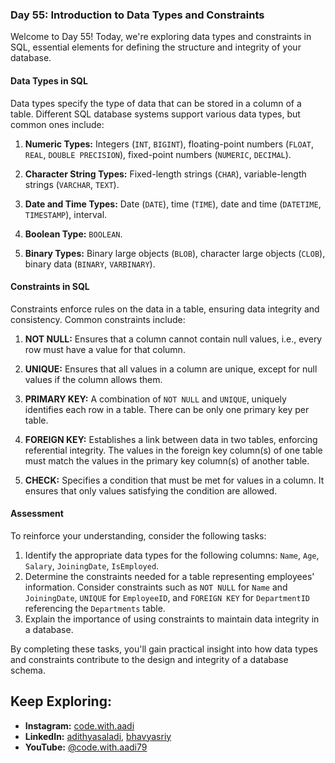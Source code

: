 ### Day 55: Introduction to Data Types and Constraints

Welcome to Day 55! Today, we're exploring data types and constraints in SQL, essential elements for defining the structure and integrity of your database.

#### Data Types in SQL

Data types specify the type of data that can be stored in a column of a table. Different SQL database systems support various data types, but common ones include:

1. **Numeric Types:** Integers (`INT`, `BIGINT`), floating-point numbers (`FLOAT`, `REAL`, `DOUBLE PRECISION`), fixed-point numbers (`NUMERIC`, `DECIMAL`).
  
2. **Character String Types:** Fixed-length strings (`CHAR`), variable-length strings (`VARCHAR`, `TEXT`).

3. **Date and Time Types:** Date (`DATE`), time (`TIME`), date and time (`DATETIME`, `TIMESTAMP`), interval.

4. **Boolean Type:** `BOOLEAN`.

5. **Binary Types:** Binary large objects (`BLOB`), character large objects (`CLOB`), binary data (`BINARY`, `VARBINARY`).

#### Constraints in SQL

Constraints enforce rules on the data in a table, ensuring data integrity and consistency. Common constraints include:

1. **NOT NULL:** Ensures that a column cannot contain null values, i.e., every row must have a value for that column.
  
2. **UNIQUE:** Ensures that all values in a column are unique, except for null values if the column allows them.

3. **PRIMARY KEY:** A combination of `NOT NULL` and `UNIQUE`, uniquely identifies each row in a table. There can be only one primary key per table.

4. **FOREIGN KEY:** Establishes a link between data in two tables, enforcing referential integrity. The values in the foreign key column(s) of one table must match the values in the primary key column(s) of another table.

5. **CHECK:** Specifies a condition that must be met for values in a column. It ensures that only values satisfying the condition are allowed.

#### Assessment

To reinforce your understanding, consider the following tasks:

1. Identify the appropriate data types for the following columns: `Name`, `Age`, `Salary`, `JoiningDate`, `IsEmployed`.
2. Determine the constraints needed for a table representing employees' information. Consider constraints such as `NOT NULL` for `Name` and `JoiningDate`, `UNIQUE` for `EmployeeID`, and `FOREIGN KEY` for `DepartmentID` referencing the `Departments` table.
3. Explain the importance of using constraints to maintain data integrity in a database.

By completing these tasks, you'll gain practical insight into how data types and constraints contribute to the design and integrity of a database schema.

## Keep Exploring:

- **Instagram:** [code.with.aadi](https://www.instagram.com/code.with.aadi/)
- **LinkedIn:** [adithyasaladi](https://www.linkedin.com/in/adithyasaladi/), [bhavyasriy](https://www.linkedin.com/in/bhavyasriy/)
- **YouTube:** [@code.with.aadi79](https://www.youtube.com/@Code.with.aadi79)

